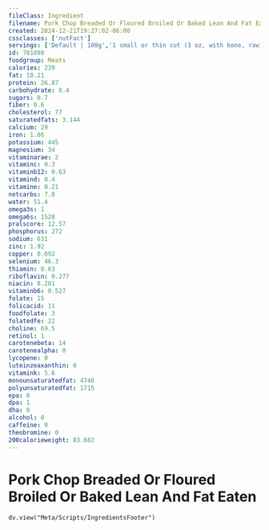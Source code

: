 ```yaml
---
fileClass: Ingredient
filename: Pork Chop Breaded Or Floured Broiled Or Baked Lean And Fat Eaten
created: 2024-12-21T19:27:02-06:00
cssclasses: ['nutFact']
servings: ['Default | 100g','1 small or thin cut (3 oz, with bone, raw) (yield after cooking, bone removed) | 54','1 medium (5.5 oz, with bone, raw) (yield after cooking, bone removed) | 98','1 large (8 oz, with bone, raw) (yield after cooking, bone removed) | 144','1 oz, with bone, raw (yield after cooking, bone removed) | 18','1 oz, with bone, cooked (yield after bone removed) | 26','1 oz, boneless, raw (yield after cooking) | 23','1 oz, boneless, cooked | 28','1 cubic inch, boneless, cooked | 17','1 cup, cooked, diced | 134']
id: 781898
foodgroup: Meats
calories: 239
fat: 10.21
protein: 26.87
carbohydrate: 8.4
sugars: 0.7
fiber: 0.6
cholesterol: 77
saturatedfats: 3.144
calcium: 29
iron: 1.06
potassium: 445
magnesium: 34
vitaminarae: 2
vitaminc: 0.3
vitaminb12: 0.63
vitamind: 0.4
vitamine: 0.21
netcarbs: 7.8
water: 51.4
omega3s: 1
omega6s: 1528
pralscore: 12.57
phosphorus: 272
sodium: 631
zinc: 1.92
copper: 0.092
selenium: 46.3
thiamin: 0.63
riboflavin: 0.277
niacin: 8.201
vitaminb6: 0.527
folate: 15
folicacid: 11
foodfolate: 3
folatedfe: 22
choline: 69.5
retinol: 1
carotenebeta: 14
carotenealpha: 0
lycopene: 0
luteinzeaxanthin: 0
vitamink: 5.6
monounsaturatedfat: 4746
polyunsaturatedfat: 1715
epa: 0
dpa: 1
dha: 0
alcohol: 0
caffeine: 0
theobromine: 0
200calorieweight: 83.682
---
```


# Pork Chop Breaded Or Floured Broiled Or Baked Lean And Fat Eaten

```dataviewjs
dv.view("Meta/Scripts/IngredientsFooter")
```